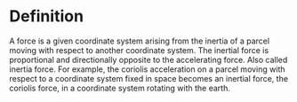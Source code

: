 # Definition

A force is a given coordinate system arising from the inertia of a
parcel moving with respect to another coordinate system. The inertial
force is proportional and directionally opposite to the accelerating
force. Also called inertia force. For example, the coriolis acceleration
on a parcel moving with respect to a coordinate system fixed in space
becomes an inertial force, the coriolis force, in a coordinate system
rotating with the earth.
